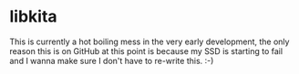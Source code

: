 # libkita

This is currently a hot boiling mess in the very early development, the only reason this is on GitHub at this point is because my SSD is starting to fail and I wanna make sure I don't have to re-write this. :-)
